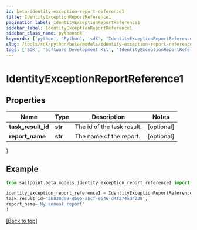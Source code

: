 ```yaml
---
id: beta-identity-exception-report-reference1
title: IdentityExceptionReportReference1
pagination_label: IdentityExceptionReportReference1
sidebar_label: IdentityExceptionReportReference1
sidebar_class_name: pythonsdk
keywords: ['python', 'Python', 'sdk', 'IdentityExceptionReportReference1', 'BetaIdentityExceptionReportReference1'] 
slug: /tools/sdk/python/beta/models/identity-exception-report-reference1
tags: ['SDK', 'Software Development Kit', 'IdentityExceptionReportReference1', 'BetaIdentityExceptionReportReference1']
---
```


# IdentityExceptionReportReference1


## Properties

Name | Type | Description | Notes
------------ | ------------- | ------------- | -------------
**task_result_id** | **str** | The id of the task result. | [optional] 
**report_name** | **str** | The name of the report. | [optional] 
}

## Example

```python
from sailpoint.beta.models.identity_exception_report_reference1 import IdentityExceptionReportReference1

identity_exception_report_reference1 = IdentityExceptionReportReference1(
task_result_id='2b838de9-db9b-abcf-e646-d4f274ad4238',
report_name='My annual report'
)

```
[[Back to top]](#) 

